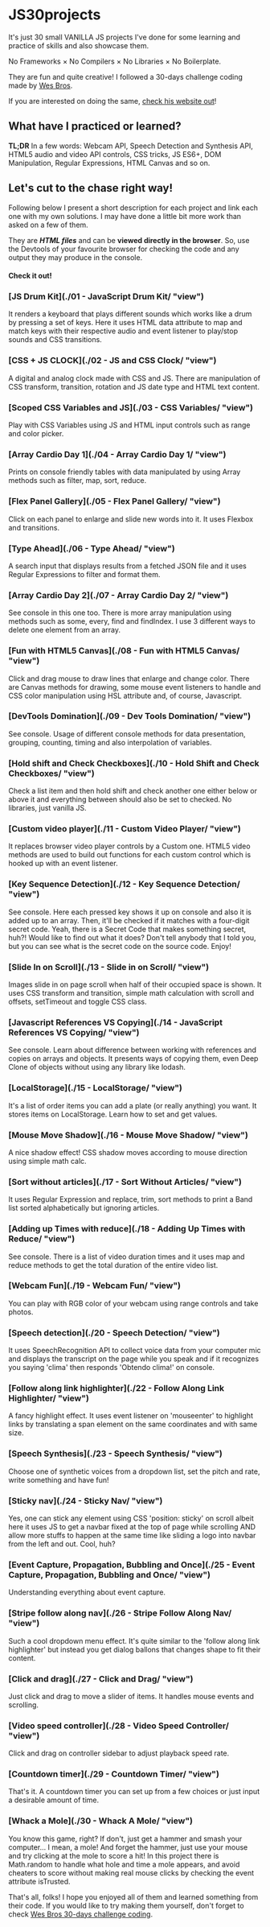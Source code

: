 # JS30projects

It's just 30 small VANILLA JS projects I've done for some learning and practice of skills and also showcase them.

No Frameworks × No Compilers × No Libraries × No Boilerplate.

They are fun and quite creative!
I followed a 30-days challenge coding made by [Wes Bros](https://github.com/wesbos).

If you are interested on doing the same, [check his website out](https://javascript30.com/)!



## What have I practiced or learned?
**TL;DR** In a few words: Webcam API, Speech Detection and Synthesis API, HTML5 audio and video API controls, CSS tricks, JS ES6+, DOM Manipulation, Regular Expressions, HTML Canvas and so on.



## Let's cut to the chase right way!

Following below I present a short description for each project and link each one with my own solutions.
I may have done a little bit more work than asked on a few of them.

They are ***HTML files*** and can be **viewed directly in the browser**. So, use the Devtools of your favourite browser for checking the code and any output they may produce in the console.



#### Check it out!



### [JS Drum Kit](./01 - JavaScript Drum Kit/ "view")

It renders a keyboard that plays different sounds which works like a drum by pressing a set of keys.
Here it uses HTML data attribute to map and match keys with their respective audio and event listener to play/stop sounds and CSS transitions.



### [CSS \+ JS CLOCK](./02 - JS and CSS Clock/ "view")

A digital and analog clock made with CSS and JS.
There are manipulation of CSS transform, transition, rotation and JS date type and HTML text content.



### [Scoped CSS Variables and JS](./03 - CSS Variables/ "view")

Play with CSS Variables using JS and HTML input controls such as range and color picker.



### [Array Cardio Day 1](./04 - Array Cardio Day 1/ "view")

Prints on console friendly tables with data manipulated by using Array methods such as filter, map, sort, reduce.



### [Flex Panel Gallery](./05 - Flex Panel Gallery/ "view")

Click on each panel to enlarge and slide new words into it.
It uses Flexbox and transitions.



### [Type Ahead](./06 - Type Ahead/ "view")

A search input that displays results from a fetched JSON file and it uses Regular Expressions to filter and format them.



### [Array Cardio Day 2](./07 - Array Cardio Day 2/ "view")

See console in this one too. There is more array manipulation using methods such as some, every, find and findIndex. I use 3 different ways to delete one element from an array.



### [Fun with HTML5 Canvas](./08 - Fun with HTML5 Canvas/ "view")

Click and drag mouse to draw lines that enlarge and change color.
There are Canvas methods for drawing, some mouse event listeners to handle and CSS color manipulation using HSL attribute and, of course, Javascript.



### [DevTools Domination](./09 - Dev Tools Domination/ "view")

See console. Usage of different console methods for data presentation, grouping, counting, timing and also interpolation of variables.



### [Hold shift and Check Checkboxes](./10 - Hold Shift and Check Checkboxes/ "view")

Check a list item and then hold shift and check another one either below or above it and everything between should also be set to checked. No libraries, just vanilla JS.



### [Custom video player](./11 - Custom Video Player/ "view")

It replaces browser video player controls by a Custom one. HTML5 video methods are used to build out functions for each custom control which is hooked up with an event listener.



### [Key Sequence Detection](./12 - Key Sequence Detection/ "view")

See console. Here each pressed key shows it up on console and also it is added up to an array.
Then, it'll be checked if it matches with a four-digit secret code.
Yeah, there is a Secret Code that makes something secret, huh?! Would like to find out what it does?
Don't tell anybody that I told you, but you can see what is the secret code on the source code.
Enjoy!



### [Slide In on Scroll](./13 - Slide in on Scroll/ "view")

Images slide in on page scroll when half of their occupied space is shown. It uses CSS transform and transition, simple math calculation with scroll and offsets, setTimeout and toggle CSS class.



### [Javascript References VS Copying](./14 - JavaScript References VS Copying/ "view")

See console. Learn about difference between working with references and copies on arrays and objects. It presents ways of copying them, even Deep Clone of objects without using any library like lodash.



### [LocalStorage](./15 - LocalStorage/ "view")

It's a list of order items you can add a plate (or really anything) you want.
It stores items on LocalStorage. Learn how to set and get values.



### [Mouse Move Shadow](./16 - Mouse Move Shadow/ "view")

A nice shadow effect! CSS shadow moves according to mouse direction using simple math calc.



### [Sort without articles](./17 - Sort Without Articles/ "view")

It uses Regular Expression and replace, trim, sort methods to print a Band list sorted alphabetically but ignoring articles.



### [Adding up Times with reduce](./18 - Adding Up Times with Reduce/ "view")

See console. There is a list of video duration times and it uses map and reduce methods to get the total duration of the entire video list.



### [Webcam Fun](./19 - Webcam Fun/ "view")

You can play with RGB color of your webcam using range controls and take photos.



### [Speech detection](./20 - Speech Detection/ "view")

It uses SpeechRecognition API to collect voice data from your computer mic and displays the transcript on the page while you speak and if it recognizes you saying 'clima' then responds 'Obtendo clima!' on console.



### [Follow along link highlighter](./22 - Follow Along Link Highlighter/ "view")

A fancy highlight effect. It uses event listener on 'mouseenter' to highlight links by translating a span element on the same coordinates and with same size.



### [Speech Synthesis](./23 - Speech Synthesis/ "view")

Choose one of synthetic voices from a dropdown list, set the pitch and rate, write something and have fun!



### [Sticky nav](./24 - Sticky Nav/ "view")

Yes, one can stick any element using CSS 'position: sticky' on scroll albeit here it uses JS to get a navbar fixed at the top of page while scrolling AND allow more stuffs to happen at the same time like sliding a logo into navbar from the left and out. Cool, huh?



### [Event Capture, Propagation, Bubbling and Once](./25 - Event Capture, Propagation, Bubbling and Once/ "view")

Understanding everything about event capture.



### [Stripe follow along nav](./26 - Stripe Follow Along Nav/ "view")

Such a cool dropdown menu effect. It's quite similar to the 'follow along link highlighter' but instead you get dialog ballons that changes shape to fit their content.



### [Click and drag](./27 - Click and Drag/ "view")

Just click and drag to move a slider of items. It handles mouse events and scrolling.



### [Video speed controller](./28 - Video Speed Controller/ "view")

Click and drag on controller sidebar to adjust playback speed rate.



### [Countdown timer](./29 - Countdown Timer/ "view")

That's it. A countdown timer you can set up from a few choices or just input a desirable amount of time.



### [Whack a Mole](./30 - Whack A Mole/ "view")

You know this game, right? If don't, just get a hammer and smash your computer... I mean, a mole! And forget the hammer, just use your mouse and try clicking at the mole to score a hit!
In this project there is Math.random to handle what hole and time a mole appears, and avoid cheaters to score without making real mouse clicks by checking the event attribute isTrusted.

That's all, folks! I hope you enjoyed all of them and learned something from their code.
If you would like to try making them yourself, don't forget to check [Wes Bros 30-days challenge coding](https://javascript30.com).